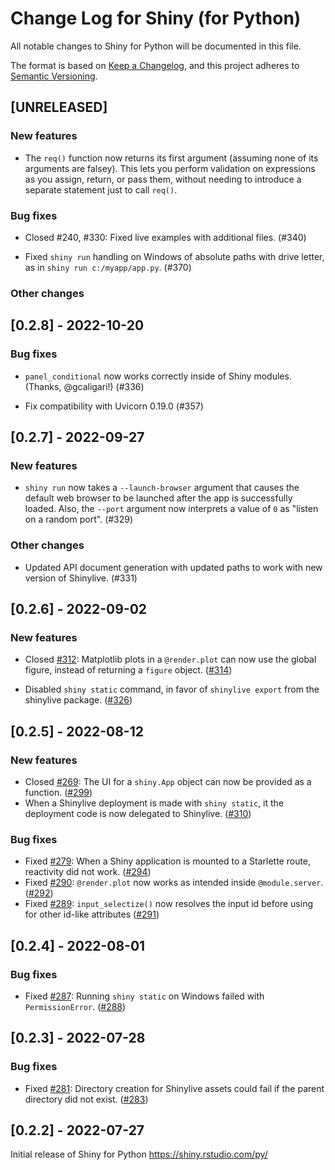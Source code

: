 # Change Log for Shiny (for Python)

All notable changes to Shiny for Python will be documented in this file.

The format is based on [Keep a Changelog](https://keepachangelog.com/en/1.0.0/),
and this project adheres to [Semantic Versioning](https://semver.org/spec/v2.0.0.html).

## [UNRELEASED]

### New features

* The `req()` function now returns its first argument (assuming none of its arguments are falsey). This lets you perform validation on expressions as you assign, return, or pass them, without needing to introduce a separate statement just to call `req()`.

### Bug fixes

* Closed #240, #330: Fixed live examples with additional files. (#340)

* Fixed `shiny run` handling on Windows of absolute paths with drive letter, as in `shiny run c:/myapp/app.py`. (#370)

### Other changes


## [0.2.8] - 2022-10-20

### Bug fixes

* `panel_conditional` now works correctly inside of Shiny modules. (Thanks, @gcaligari!) (#336)

* Fix compatibility with Uvicorn 0.19.0 (#357)


## [0.2.7] - 2022-09-27

### New features

* `shiny run` now takes a `--launch-browser` argument that causes the default web browser to be launched after the app is successfully loaded. Also, the `--port` argument now interprets a value of `0` as "listen on a random port". (#329)

### Other changes

* Updated API document generation with updated paths to work with new version of Shinylive. (#331)


## [0.2.6] - 2022-09-02

### New features

* Closed [#312](https://github.com/rstudio/py-shiny/issues/312): Matplotlib plots in a `@render.plot` can now use the global figure, instead of returning a `figure` object. ([#314](https://github.com/rstudio/py-shiny/pull/314))

* Disabled `shiny static` command, in favor of `shinylive export` from the shinylive package. ([#326](https://github.com/rstudio/py-shiny/pull/326))


## [0.2.5] - 2022-08-12

### New features

* Closed [#269](https://github.com/rstudio/py-shiny/issues/269): The UI for a `shiny.App` object can now be provided as a function. ([#299](https://github.com/rstudio/py-shiny/pull/299))
* When a Shinylive deployment is made with `shiny static`, it the deployment code is now delegated to Shinylive. ([#310](https://github.com/rstudio/py-shiny/pull/310))

### Bug fixes

* Fixed [#279](https://github.com/rstudio/py-shiny/issues/279): When a Shiny application is mounted to a Starlette route, reactivity did not work. ([#294](https://github.com/rstudio/py-shiny/pull/294))
* Fixed [#290](https://github.com/rstudio/py-shiny/issues/290): `@render.plot` now works as intended inside `@module.server`. ([#292](https://github.com/rstudio/py-shiny/pull/292))
* Fixed [#289](https://github.com/rstudio/py-shiny/issues/289): `input_selectize()` now resolves the input id before using for other id-like attributes ([#291](https://github.com/rstudio/py-shiny/pull/291))

## [0.2.4] - 2022-08-01

### Bug fixes

* Fixed [#287](https://github.com/rstudio/py-shiny/issues/287): Running `shiny static` on Windows failed with `PermissionError`. ([#288](https://github.com/rstudio/py-shiny/pull/288))

## [0.2.3] - 2022-07-28

### Bug fixes

* Fixed [#281](https://github.com/rstudio/py-shiny/issues/281): Directory creation for Shinylive assets could fail if the parent directory did not exist. ([#283](https://github.com/rstudio/py-shiny/pull/283))

## [0.2.2] - 2022-07-27

Initial release of Shiny for Python https://shiny.rstudio.com/py/
